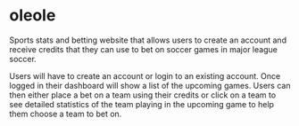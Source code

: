 # oleole

Sports stats and betting website that allows users to create an account 
and receive credits that they can use to bet on soccer games in
major league soccer.  

Users will have to create an account or login to an 
existing account. Once logged in their dashboard will 
show a list of the upcoming games. Users can then 
either place a bet on a team using their credits or 
click on a team to see detailed statistics of the 
team playing in the upcoming game to help them 
choose a team to bet on. 